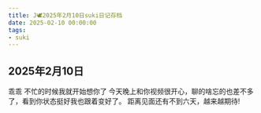 ```yaml
---
title: J🕊️2025年2月10日suki日记存档
date: 2025-02-10 00:00:00
tags: 
- suki
---
```


## 2025年2月10日
乖乖
不忙的时候我就开始想你了
今天晚上和你视频很开心，聊的啥忘的也差不多了，看到你状态挺好我也跟着变好了。
距离见面还有不到六天，越来越期待!